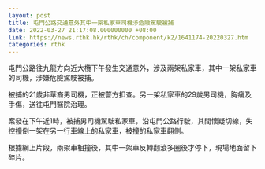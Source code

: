 ```yaml
---
layout: post
title: 屯門公路交通意外其中一架私家車司機涉危險駕駛被捕
date: 2022-03-27 21:17:08.000000000 +08:00
link: https://news.rthk.hk/rthk/ch/component/k2/1641174-20220327.htm
categories: rthk
---
```


屯門公路往九龍方向近大欖下午發生交通意外，涉及兩架私家車，其中一架私家車的司機，涉嫌危險駕駛被捕。

被捕的21歲非華裔男司機，正被警方扣查。另一架私家車的29歲男司機，胸痛及手傷，送往屯門醫院治理。

案發在下午近1時，被捕男司機駕駛私家車，沿屯門公路行駛，其間懷疑切線，失控撞倒一架在另一行車線上的私家車，被撞的私家車翻側。

根據網上片段，兩架車相撞後，其中一架車反轉翻滾多圈後才停下，現場地面留下碎片。
